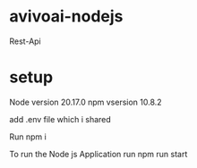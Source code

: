 # avivoai-nodejs
Rest-Api

# setup
   Node version 20.17.0
   npm vsersion 10.8.2

   
   add .env file which i shared 

   Run npm i

   To run the Node js Application run 
   npm run start


    


   